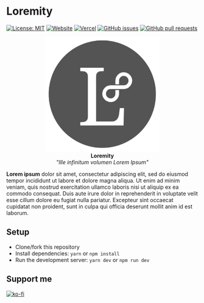 # Loremity

[![License: MIT](https://img.shields.io/badge/license-MIT-blue)](LICENSE)
[![Website](https://img.shields.io/website?url=https://loremity.vercel.app/)](https://loremity.vercel.app/)
[![Vercel](https://vercelbadge.vercel.app/api/richeyphu/loremity)](https://loremity.vercel.app/)
[![GitHub issues](https://img.shields.io/github/issues/richeyphu/loremity)](https://github.com/richeyphu/loremity/issues)
[![GitHub pull requests](https://img.shields.io/github/issues-pr/richeyphu/loremity)](https://github.com/richeyphu/loremity/pulls)

<p align="center">
  <img src="static/favicon.png" width="300" alt="icon" />
  <br/>
  <b>Loremity</b>
  <br/>
  <i>"Ille infinitum volumen Lorem Ipsum"</i>
  <br/>
</p>

**Lorem ipsum** dolor sit amet, consectetur adipiscing elit, sed do eiusmod tempor incididunt ut labore et dolore magna aliqua. Ut enim ad minim veniam, quis nostrud exercitation ullamco laboris nisi ut aliquip ex ea commodo consequat. Duis aute irure dolor in reprehenderit in voluptate velit esse cillum dolore eu fugiat nulla pariatur. Excepteur sint occaecat cupidatat non proident, sunt in culpa qui officia deserunt mollit anim id est laborum.

## Setup

- Clone/fork this repository
- Install dependencies: `yarn` or `npm install`
- Run the development server: `yarn dev` or `npm run dev`

## Support me

[![ko-fi](https://ko-fi.com/img/githubbutton_sm.svg)](https://ko-fi.com/I2I56YEGJ)
